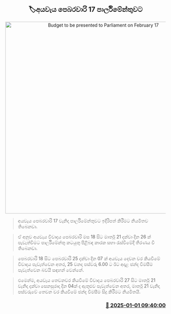 <p align='center'><b><h2 align='center' title='Budget to be presented to Parliament on February 17'>🏷අයවැය පෙබරවාරි 17 පාර්ලිමේන්තුවට</h2></b></p>
<p align='center'><img src='https://helakuru.sgp1.cdn.digitaloceanspaces.com/esana/images/lib/parliment-new-01[1].jpg' width='600' alt='Budget to be presented to Parliament on February 17'></p>

> අයවැය පෙබරවාරි 17 වැනිදා පාර්ලිමේන්තුවට ඉදිරිපත් කිරීමට නියමිතව තිබෙනවා.

> ඒ අනුව අයවැය විවාදය පෙබරවාරි මස 18 සිට මාර්තු 21 දක්වා දින 26 ක් පැවැත්වීමට පාර්ලිමේන්තු කටයුතු පිළිබඳ කාරක සභා රැස්වීමේදී තීරණය වී තිබෙනවා.

> පෙබරවාරි 18 සිට පෙබරවාරි 25 දක්වා දින 07 ක් අයවැය දෙවන වර කියවීමේ විවාදය පැවැත්වෙන අතර, 25 වනදා පස්වරු 6.00 ට ඊට අදාළ ඡන්ද විමසීම පැවැත්වෙන බවයි සඳහන් වෙන්නේ.

> එමෙන්ම, අයවැය තෙවනවර කියවීමේ විවාදය පෙබරවාරි 27 සිට මාර්තු 21 වැනිදා දක්වා සෙනසුරාදා දින 04ක් ද ඇතුළුව පැවැත්වෙන අතර, මාර්තු 21 වැනිදා පස්වරුවේ තෙවන වර කියවීමේ ඡන්ද විමසීම සිදු කිරීමට නියමිතයි.



<h3 align='right'><a href='https://www.helakuru.lk/esana/p/106235/'>📅 2025-01-01 09:40:00</a></h3>

